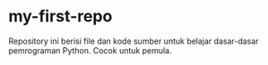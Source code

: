 # my-first-repo
Repository ini berisi file dan kode sumber untuk belajar dasar-dasar pemrograman Python. Cocok untuk pemula.
